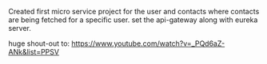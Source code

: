 Created first micro service project for the user and contacts where contacts are being fetched for a specific user.
set the api-gateway along with eureka server.

huge shout-out to: https://www.youtube.com/watch?v=_PQd6aZ-ANk&list=PPSV
